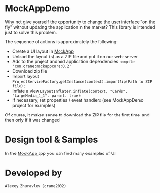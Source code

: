# MockAppDemo

Why not give yourself the opportunity to change the user interface "on the fly" without updating the application in the market?
This library is intended just to solve this problem.

The sequence of actions is approximately the following:
- Create a UI layout in <a href="https://play.google.com/store/apps/details?id=com.crane.mockapp">MockApp</a>
- Unload the layout (s) as a ZIP file and put it on our web-server
- Add to the project android application dependencies <code>compile 'com.crane:mockappcore:0.2'</code>
- Download zip file
- Import layout <code>ProjectServiceFactory.getInstance(context).importZip(Path to ZIP file);</code>
- Inflate a view <code>LayoutInflater.inflate(context, "Cards", "LargeMedia_1_1", parent, true);</code>
- If necessary, set properties / event handlers (see MockAppDemo project for examples)

Of course, it makes sense to download the ZIP file for the first time, and then only if it was changed.

# Design tool & Samples

In the <a href="https://play.google.com/store/apps/details?id=com.crane.mockapp"> MockApp </a> app
you can find many examples of UI

# Developed by
    Alexey Zhuravlev (crane2002)